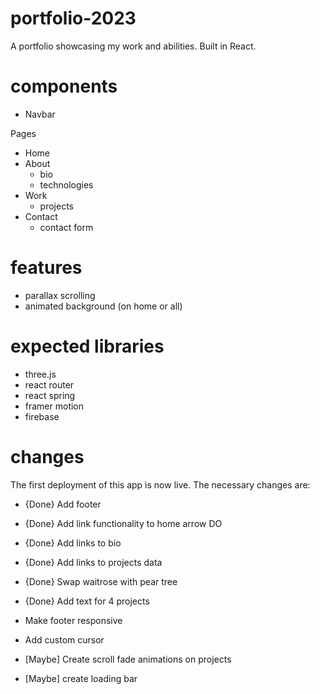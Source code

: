 # portfolio-2023
A portfolio showcasing my work and abilities. Built in React.


# components

- Navbar

Pages

- Home
- About
    - bio
    - technologies
- Work
    - projects
- Contact
    - contact form

# features

- parallax scrolling
- animated background (on home or all)

# expected libraries

- three.js
- react router
- react spring
- framer motion
- firebase

# changes

The first deployment of this app is now live. The necessary changes are:

- {Done} Add footer
- {Done} Add link functionality to home arrow DO
- {Done} Add links to bio
- {Done} Add links to projects data
- {Done} Swap waitrose with pear tree
- {Done} Add text for 4 projects



- Make footer responsive
- Add custom cursor
- [Maybe] Create scroll fade animations on projects
- [Maybe] create loading bar